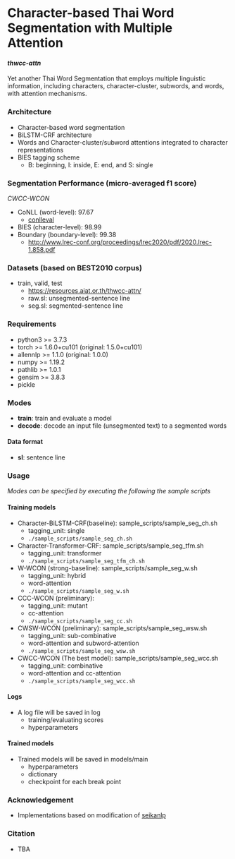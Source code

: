 # Character-based Thai Word Segmentation with Multiple Attention
#### _thwcc-attn_

Yet another Thai Word Segmentation that employs multiple linguistic information, including characters, character-cluster, subwords, and words, with attention mechanisms.

### Architecture
- Character-based word segmentation
- BiLSTM-CRF architecture
- Words and Character-cluster/subword attentions integrated to character representations
- BIES tagging scheme
  -  B: beginning, I: inside, E: end, and S: single

### Segmentation Performance (micro-averaged f1 score)
_CWCC-WCON_
- CoNLL (word-level): 97.67
    - [conlleval]( https://github.com/spyysalo/conlleval.py)
- BIES (character-level): 98.99
- Boundary (boundary-level): 99.38
    - http://www.lrec-conf.org/proceedings/lrec2020/pdf/2020.lrec-1.858.pdf 

### Datasets (based on BEST2010 corpus)
- train, valid, test 
    - https://resources.aiat.or.th/thwcc-attn/
    - raw.sl: unsegmented-sentence line
    - seg.sl: segmented-sentence line

### Requirements
- python3 >= 3.7.3
- torch >= 1.6.0+cu101 (original: 1.5.0+cu101)
- allennlp >= 1.1.0 (original: 1.0.0)
- numpy >= 1.19.2
- pathlib >= 1.0.1
- gensim >= 3.8.3
- pickle

### Modes
- **train**: train and evaluate a model
- **decode**: decode an input file (unsegmented text) to a segmented words

#### Data format
- **sl**: sentence line

### Usage
_Modes can be specified by executing the following the sample scripts_
#### Training models
- Character-BiLSTM-CRF(baseline): sample_scripts/sample_seg_ch.sh
    - tagging_unit: single
    - ``./sample_scripts/sample_seg_ch.sh``
- Character-Transformer-CRF: sample_scripts/sample_seg_tfm.sh
    - tagging_unit: transformer
    - ``./sample_scripts/sample_seg_tfm_ch.sh``
- W-WCON (strong-baseline): sample_scripts/sample_seg_w.sh
    - tagging_unit: hybrid
    - word-attention
    - ``./sample_scripts/sample_seg_w.sh``
- CCC-WCON (preliminary): 
    - tagging_unit: mutant
    - cc-attention
    - ``./sample_scripts/sample_seg_cc.sh``
- CWSW-WCON (preliminary): sample_scripts/sample_seg_wsw.sh
    - tagging_unit: sub-combinative
    - word-attention and subword-attention
    - ``./sample_scripts/sample_seg_wsw.sh``
- CWCC-WCON (The best model): sample_scripts/sample_seg_wcc.sh
    - tagging_unit: combinative
    - word-attention and cc-attention
    - ``./sample_scripts/sample_seg_wcc.sh``

#### Logs
- A log file will be saved in log 
    - training/evaluating scores
    - hyperparameters

#### Trained models
- Trained models will be saved in models/main
    - hyperparameters
    - dictionary
    - checkpoint for each break point

### Acknowledgement
-  Implementations based on modification of [seikanlp](https://github.com/shigashiyama/seikanlp)

### Citation
- TBA
